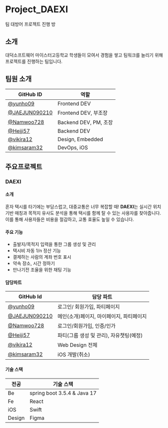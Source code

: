 # Project_DAEXI

팀 대방어 프로젝트 진행 방

## 소개
대덕소프트웨어 마이스터고등학교 학생들이 모여서 경험을 쌓고 팀워크를 늘리기 위해 프로젝트를 진행하는 팀입니다.

## 팀원 소개

| GitHub ID | 역할           |
|-----------|----------------
| [@yunho09](https://github.com/yunho09) | Frontend DEV 
| [@JAEJUN090210](https://github.com/JAEJUN090210) | Frontend DEV, 부조장
| [@Namwoo728](https://github.com/Namwoo728) | Backend DEV, PM, 조장
| [@Heiji57](https://github.com/Heiji57) | Backend DEV 
| [@vikira12](https://github.com/vikira12) | Design, Embedded
| [@kimsaram32](https://github.com/kimsaram32) | DevOps, iOS  

## 주요프로젝트
### DAEXI
#### 소개
혼자 택시를 타기에는 부담스럽고, 대중교통은 너무 복잡할 때!
**DAEXI**는 실시간 위치 기반 매칭과 목적지 유사도 분석을 통해 택시를 함께 탈 수 있는 사용자를 찾아줍니다.
이를 통해 사용자들은 비용을 절감하고, 교통 효율도 높일 수 있습니다.

#### 주요 기능

- 출발지/목적지 입력을 통한 그룹 생성 및 관리
- 택시비 자동 1/n 정산 기능
- 결제하는 사람의 계좌 번호 표시
- 약속 장소, 시간 정하기
- 만나기전 조율을 위한 채팅 기능

#### 담당파트
| GitHub Id       | 담당 파트       |
|-----------------|-----------------|
| [@yunho09](https://github.com/yunho09) | 로그인/ 회원가입, 파티페이지 
| [@JAEJUN090210](https://github.com/JAEJUN090210) | 메인(소개)페이지, 마이페이지, 파티페이지
| [@Namwoo728](https://github.com/Namwoo728) | 로그인/회원가입, 인증/인가
| [@Heiji57](https://github.com/Heiji57) | 파티(그룹 생성 및 관리), 자유챗팅(예정)
| [@vikira12](https://github.com/vikira12) | Web Design 전체
| [@kimsaram32](https://github.com/kimsaram32) | iOS 개발(취소)

#### 기술 스택

|전공|기술 스택|
|----|---------|
|Be|spring boot 3.5.4 & Java 17
|Fe|React
|iOS|Swift
|Design|Figma
